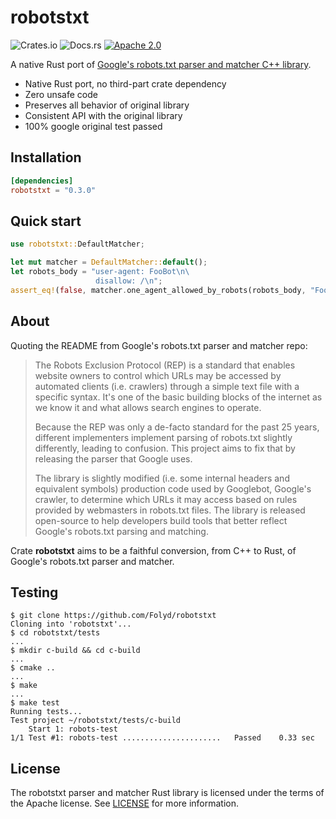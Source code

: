 # robotstxt

![Crates.io](https://img.shields.io/crates/v/robotstxt)
![Docs.rs](https://docs.rs/robotstxt/badge.svg)
[![Apache 2.0](https://img.shields.io/badge/license-Apache%202.0-blue.svg)](LICENSE)

A native Rust port of [Google's robots.txt parser and matcher C++ library](https://github.com/google/robotstxt).

- Native Rust port, no third-part crate dependency
- Zero unsafe code
- Preserves all behavior of original library
- Consistent API with the original library
- 100% google original test passed

## Installation

```toml
[dependencies]
robotstxt = "0.3.0"
```

## Quick start

```rust
use robotstxt::DefaultMatcher;

let mut matcher = DefaultMatcher::default();
let robots_body = "user-agent: FooBot\n\
                   disallow: /\n";
assert_eq!(false, matcher.one_agent_allowed_by_robots(robots_body, "FooBot", "https://foo.com/"));
```

## About

Quoting the README from Google's robots.txt parser and matcher repo:

> The Robots Exclusion Protocol (REP) is a standard that enables website owners to control which URLs may be accessed by automated clients (i.e. crawlers) through a simple text file with a specific syntax. It's one of the basic building blocks of the internet as we know it and what allows search engines to operate.
>
> Because the REP was only a de-facto standard for the past 25 years, different implementers implement parsing of robots.txt slightly differently, leading to confusion. This project aims to fix that by releasing the parser that Google uses.
>
> The library is slightly modified (i.e. some internal headers and equivalent symbols) production code used by Googlebot, Google's crawler, to determine which URLs it may access based on rules provided by webmasters in robots.txt files. The library is released open-source to help developers build tools that better reflect Google's robots.txt parsing and matching.

Crate **robotstxt** aims to be a faithful conversion, from C++ to Rust, of Google's robots.txt parser and matcher.

## Testing

```
$ git clone https://github.com/Folyd/robotstxt
Cloning into 'robotstxt'...
$ cd robotstxt/tests
...
$ mkdir c-build && cd c-build
...
$ cmake ..
...
$ make
...
$ make test
Running tests...
Test project ~/robotstxt/tests/c-build
    Start 1: robots-test
1/1 Test #1: robots-test ......................   Passed    0.33 sec
```

## License

The robotstxt parser and matcher Rust library is licensed under the terms of the
Apache license. See [LICENSE](LICENSE) for more information.
